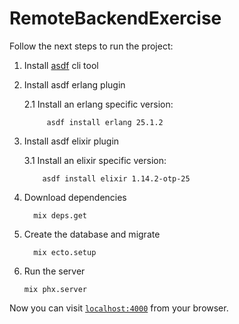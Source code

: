 # RemoteBackendExercise

Follow the next steps to run the project:

1. Install [asdf](https://asdf-vm.com/guide/getting-started.html#_1-install-dependencies) cli tool
2. Install asdf erlang plugin

   2.1 Install an erlang specific version:

   ```
		asdf install erlang 25.1.2
	```
3. Install asdf elixir plugin

   3.1 Install an elixir specific version:

	```
		asdf install elixir 1.14.2-otp-25
	```

4. Download dependencies

	```
	  mix deps.get
	```
	
5. Create the database and migrate
	```
	  mix ecto.setup
	```

6. Run the server

	```
	mix phx.server
	```

Now you can visit [`localhost:4000`](http://localhost:4000) from your browser.

